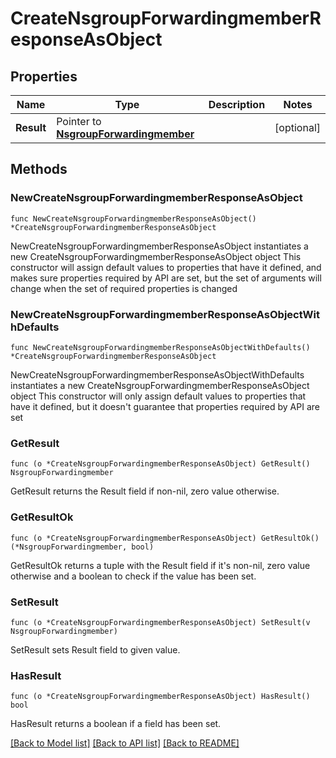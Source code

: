 # CreateNsgroupForwardingmemberResponseAsObject

## Properties

Name | Type | Description | Notes
------------ | ------------- | ------------- | -------------
**Result** | Pointer to [**NsgroupForwardingmember**](NsgroupForwardingmember.md) |  | [optional] 

## Methods

### NewCreateNsgroupForwardingmemberResponseAsObject

`func NewCreateNsgroupForwardingmemberResponseAsObject() *CreateNsgroupForwardingmemberResponseAsObject`

NewCreateNsgroupForwardingmemberResponseAsObject instantiates a new CreateNsgroupForwardingmemberResponseAsObject object
This constructor will assign default values to properties that have it defined,
and makes sure properties required by API are set, but the set of arguments
will change when the set of required properties is changed

### NewCreateNsgroupForwardingmemberResponseAsObjectWithDefaults

`func NewCreateNsgroupForwardingmemberResponseAsObjectWithDefaults() *CreateNsgroupForwardingmemberResponseAsObject`

NewCreateNsgroupForwardingmemberResponseAsObjectWithDefaults instantiates a new CreateNsgroupForwardingmemberResponseAsObject object
This constructor will only assign default values to properties that have it defined,
but it doesn't guarantee that properties required by API are set

### GetResult

`func (o *CreateNsgroupForwardingmemberResponseAsObject) GetResult() NsgroupForwardingmember`

GetResult returns the Result field if non-nil, zero value otherwise.

### GetResultOk

`func (o *CreateNsgroupForwardingmemberResponseAsObject) GetResultOk() (*NsgroupForwardingmember, bool)`

GetResultOk returns a tuple with the Result field if it's non-nil, zero value otherwise
and a boolean to check if the value has been set.

### SetResult

`func (o *CreateNsgroupForwardingmemberResponseAsObject) SetResult(v NsgroupForwardingmember)`

SetResult sets Result field to given value.

### HasResult

`func (o *CreateNsgroupForwardingmemberResponseAsObject) HasResult() bool`

HasResult returns a boolean if a field has been set.


[[Back to Model list]](../README.md#documentation-for-models) [[Back to API list]](../README.md#documentation-for-api-endpoints) [[Back to README]](../README.md)


